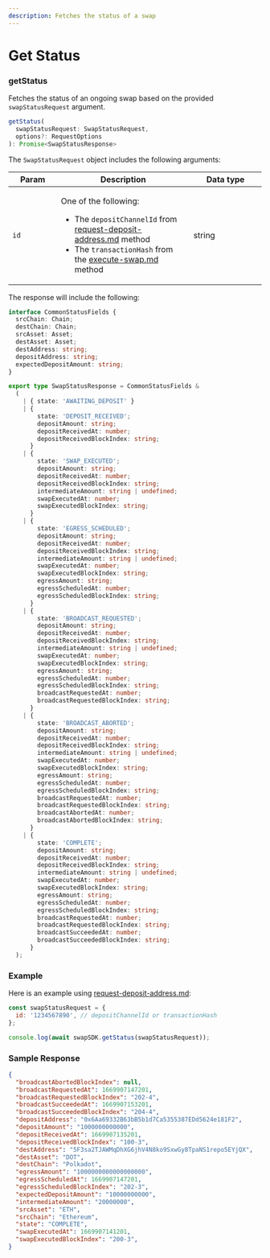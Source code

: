 ```yaml
---
description: Fetches the status of a swap
---
```


# Get Status

### getStatus

Fetches the status of an ongoing swap based on the provided `swapStatusRequest` argument.

```typescript
getStatus(
  swapStatusRequest: SwapStatusRequest, 
  options?: RequestOptions
): Promise<SwapStatusResponse>
```

The `SwapStatusRequest` object includes the following arguments:

<table><thead><tr><th width="123">Param</th><th width="372">Description</th><th width="244.33333333333331">Data type</th></tr></thead><tbody><tr><td><code>id</code></td><td><p>One of the following:</p><ul><li>The <code>depositChannelId</code> from <a data-mention href="swap-assets/request-deposit-address.md">request-deposit-address.md</a> method</li><li>The <code>transactionHash</code> from the <a data-mention href="swap-assets/execute-swap.md">execute-swap.md</a> method</li></ul></td><td>string</td></tr></tbody></table>

The response will include the following:

```typescript
interface CommonStatusFields {
  srcChain: Chain;
  destChain: Chain;
  srcAsset: Asset;
  destAsset: Asset;
  destAddress: string;
  depositAddress: string;
  expectedDepositAmount: string;
}

export type SwapStatusResponse = CommonStatusFields &
  (
    | { state: 'AWAITING_DEPOSIT' }
    | {
        state: 'DEPOSIT_RECEIVED';
        depositAmount: string;
        depositReceivedAt: number;
        depositReceivedBlockIndex: string;
      }
    | {
        state: 'SWAP_EXECUTED';
        depositAmount: string;
        depositReceivedAt: number;
        depositReceivedBlockIndex: string;
        intermediateAmount: string | undefined;
        swapExecutedAt: number;
        swapExecutedBlockIndex: string;
      }
    | {
        state: 'EGRESS_SCHEDULED';
        depositAmount: string;
        depositReceivedAt: number;
        depositReceivedBlockIndex: string;
        intermediateAmount: string | undefined;
        swapExecutedAt: number;
        swapExecutedBlockIndex: string;
        egressAmount: string;
        egressScheduledAt: number;
        egressScheduledBlockIndex: string;
      }
    | {
        state: 'BROADCAST_REQUESTED';
        depositAmount: string;
        depositReceivedAt: number;
        depositReceivedBlockIndex: string;
        intermediateAmount: string | undefined;
        swapExecutedAt: number;
        swapExecutedBlockIndex: string;
        egressAmount: string;
        egressScheduledAt: number;
        egressScheduledBlockIndex: string;
        broadcastRequestedAt: number;
        broadcastRequestedBlockIndex: string;
      }
    | {
        state: 'BROADCAST_ABORTED';
        depositAmount: string;
        depositReceivedAt: number;
        depositReceivedBlockIndex: string;
        intermediateAmount: string | undefined;
        swapExecutedAt: number;
        swapExecutedBlockIndex: string;
        egressAmount: string;
        egressScheduledAt: number;
        egressScheduledBlockIndex: string;
        broadcastRequestedAt: number;
        broadcastRequestedBlockIndex: string;
        broadcastAbortedAt: number;
        broadcastAbortedBlockIndex: string;
      }
    | {
        state: 'COMPLETE';
        depositAmount: string;
        depositReceivedAt: number;
        depositReceivedBlockIndex: string;
        intermediateAmount: string | undefined;
        swapExecutedAt: number;
        swapExecutedBlockIndex: string;
        egressAmount: string;
        egressScheduledAt: number;
        egressScheduledBlockIndex: string;
        broadcastRequestedAt: number;
        broadcastRequestedBlockIndex: string;
        broadcastSucceededAt: number;
        broadcastSucceededBlockIndex: string;
      }
  );
```

### Example

Here is an example using [request-deposit-address.md](swap-assets/request-deposit-address.md "mention"):

```javascript
const swapStatusRequest = {
  id: '1234567890', // depositChannelId or transactionHash
};

console.log(await swapSDK.getStatus(swapStatusRequest));
```

### Sample Response

```json
{
  "broadcastAbortedBlockIndex": null,
  "broadcastRequestedAt": 1669907147201,
  "broadcastRequestedBlockIndex": "202-4",
  "broadcastSucceededAt": 1669907153201,
  "broadcastSucceededBlockIndex": "204-4",
  "depositAddress": "0x6Aa69332B63bB5b1d7Ca5355387EDd5624e181F2",
  "depositAmount": "1000000000000",
  "depositReceivedAt": 1669907135201,
  "depositReceivedBlockIndex": "100-3",
  "destAddress": "5F3sa2TJAWMqDhXG6jhV4N8ko9SxwGy8TpaNS1repo5EYjQX",
  "destAsset": "DOT",
  "destChain": "Polkadot",
  "egressAmount": "1000000000000000000",
  "egressScheduledAt": 1669907147201,
  "egressScheduledBlockIndex": "202-3",
  "expectedDepositAmount": "10000000000",
  "intermediateAmount": "20000000",
  "srcAsset": "ETH",
  "srcChain": "Ethereum",
  "state": "COMPLETE",
  "swapExecutedAt": 1669907141201,
  "swapExecutedBlockIndex": "200-3",
}
```

